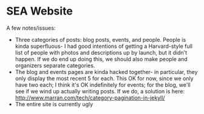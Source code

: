 SEA Website
===========

A few notes/issues: 
* Three categories of posts: blog posts, events, and people. People is kinda superfluous- I had good intentions of getting a Harvard-style full list of people with photos and descriptions up by launch, but it didn't happen. If we do end up doing this, we should also make people and organizers separate categories.
* The blog and events pages are kinda hacked together- in particular, they only display the most recent 5 for each. This OK for now, since we only have two each; I think it's OK indefinitely for events; for the blog, we'll see if we wind up actually writing posts. If we do, a solution is here: http://www.marran.com/tech/category-pagination-in-jekyll/
* The entire site is currently ugly
